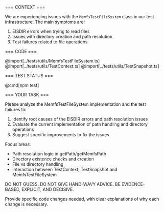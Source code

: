 === CONTEXT ===

We are experiencing issues with the `MemfsTestFileSystem` class in our test infrastructure. The main symptoms are:

1. EISDIR errors when trying to read files
2. Issues with directory creation and path resolution
3. Test failures related to file operations

=== CODE ===

@import[../tests/utils/MemfsTestFileSystem.ts]
@import[../tests/utils/TestContext.ts]
@import[../tests/utils/TestSnapshot.ts]

=== TEST STATUS ===

@cmd[npm test]

=== YOUR TASK ===

Please analyze the MemfsTestFileSystem implementation and the test failures to:

1. Identify root causes of the EISDIR errors and path resolution issues
2. Evaluate the current implementation of path handling and directory operations
3. Suggest specific improvements to fix the issues

Focus areas:
- Path resolution logic in getPath/getMemfsPath
- Directory existence checks and creation
- File vs directory handling
- Interaction between TestContext, TestSnapshot and MemfsTestFileSystem

DO NOT GUESS. DO NOT GIVE HAND-WAVY ADVICE. BE EVIDENCE-BASED, EXPLICIT, AND DECISIVE.

Provide specific code changes needed, with clear explanations of why each change is necessary. 
